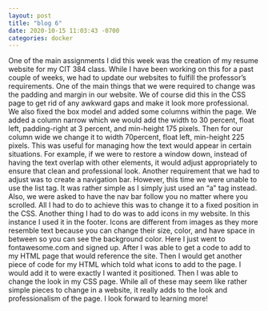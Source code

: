 ```yaml
---
layout: post
title: "blog 6"
date: 2020-10-15 11:03:43 -0700
categories: docker
---
```


One of the main assignments I did this week was the creation of my resume website for my CIT 384 class. While I have been working on this for a past couple of weeks, we had to update our websites to fulfill the professor’s requirements. One of the main things that we were required to change was the padding and margin in our website. We of course did this in the CSS page to get rid of any awkward gaps and make it look more professional.
 We also fixed the box model and added some columns within the page. We added a column narrow which we would add the width to 30 percent, float left, padding-right at 3 percent, and min-height 175 pixels. Then for our column wide we change it to width 70percent, float left, min-height 225 pixels. This was useful for managing how the text would appear in certain situations. For example, if we were to restore a window down, instead of having the text overlap with other elements, it would adjust appropriately to ensure that clean and professional look. 
Another requirement that we had to adjust was to create a navigation bar. However, this time we were unable to use the list tag. It was rather simple as I simply just used an “a” tag instead. Also, we were asked to have the nav bar follow you no matter where you scrolled. All I had to do to achieve this was to change it to a fixed position in the CSS. 
Another thing I had to do was to add icons in my website. In this instance I used it in the footer. Icons are different from images as they more resemble text because you can change their size, color, and have space in between so you can see the background color. Here I just went to fontawesome.com and signed up. After I was able to get a code to add to my HTML page that would reference the site. Then I would get another piece of code for my HTML which told what icons to add to the page. I would add it to were exactly I wanted it positioned. Then I was able to change the look in my CSS page. 
While all of these may seem like rather simple pieces to change in a website, it really adds to the look and professionalism of the page. I look forward to learning more!
